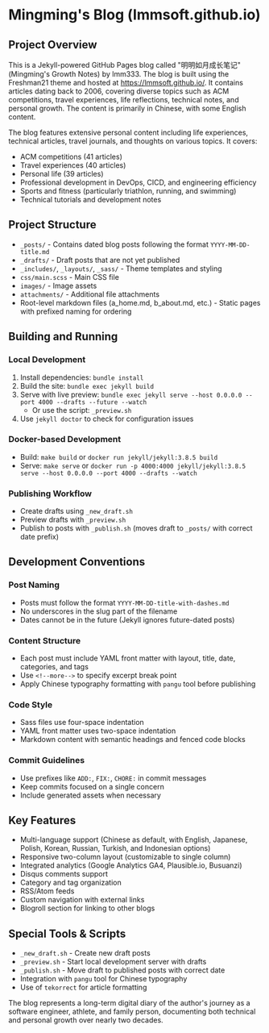 # Mingming's Blog (lmmsoft.github.io)

## Project Overview

This is a Jekyll-powered GitHub Pages blog called "明明如月成长笔记" (Mingming's Growth Notes) by lmm333. The blog is built using the Freshman21 theme and hosted at https://lmmsoft.github.io/. It contains articles dating back to 2006, covering diverse topics such as ACM competitions, travel experiences, life reflections, technical notes, and personal growth. The content is primarily in Chinese, with some English content.

The blog features extensive personal content including life experiences, technical articles, travel journals, and thoughts on various topics. It covers:
- ACM competitions (41 articles)
- Travel experiences (40 articles)
- Personal life (39 articles)
- Professional development in DevOps, CICD, and engineering efficiency
- Sports and fitness (particularly triathlon, running, and swimming)
- Technical tutorials and development notes

## Project Structure

- `_posts/` - Contains dated blog posts following the format `YYYY-MM-DD-title.md`
- `_drafts/` - Draft posts that are not yet published
- `_includes/`, `_layouts/`, `_sass/` - Theme templates and styling
- `css/main.scss` - Main CSS file
- `images/` - Image assets
- `attachments/` - Additional file attachments
- Root-level markdown files (a_home.md, b_about.md, etc.) - Static pages with prefixed naming for ordering

## Building and Running

### Local Development
1. Install dependencies: `bundle install`
2. Build the site: `bundle exec jekyll build`
3. Serve with live preview: `bundle exec jekyll serve --host 0.0.0.0 --port 4000 --drafts --future --watch`
   - Or use the script: `_preview.sh`
4. Use `jekyll doctor` to check for configuration issues

### Docker-based Development
- Build: `make build` or `docker run jekyll/jekyll:3.8.5 build`
- Serve: `make serve` or `docker run -p 4000:4000 jekyll/jekyll:3.8.5 serve --host 0.0.0.0 --port 4000 --drafts --watch`

### Publishing Workflow
- Create drafts using `_new_draft.sh`
- Preview drafts with `_preview.sh`
- Publish to posts with `_publish.sh` (moves draft to `_posts/` with correct date prefix)

## Development Conventions

### Post Naming
- Posts must follow the format `YYYY-MM-DD-title-with-dashes.md`
- No underscores in the slug part of the filename
- Dates cannot be in the future (Jekyll ignores future-dated posts)

### Content Structure
- Each post must include YAML front matter with layout, title, date, categories, and tags
- Use `<!--more-->` to specify excerpt break point
- Apply Chinese typography formatting with `pangu` tool before publishing

### Code Style
- Sass files use four-space indentation
- YAML front matter uses two-space indentation
- Markdown content with semantic headings and fenced code blocks

### Commit Guidelines
- Use prefixes like `ADD:`, `FIX:`, `CHORE:` in commit messages
- Keep commits focused on a single concern
- Include generated assets when necessary

## Key Features

- Multi-language support (Chinese as default, with English, Japanese, Polish, Korean, Russian, Turkish, and Indonesian options)
- Responsive two-column layout (customizable to single column)
- Integrated analytics (Google Analytics GA4, Plausible.io, Busuanzi)
- Disqus comments support
- Category and tag organization
- RSS/Atom feeds
- Custom navigation with external links
- Blogroll section for linking to other blogs

## Special Tools & Scripts

- `_new_draft.sh` - Create new draft posts
- `_preview.sh` - Start local development server with drafts
- `_publish.sh` - Move draft to published posts with correct date
- Integration with `pangu` tool for Chinese typography
- Use of `tekorrect` for article formatting

The blog represents a long-term digital diary of the author's journey as a software engineer, athlete, and family person, documenting both technical and personal growth over nearly two decades.